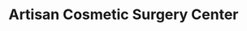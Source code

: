 ---
title: "Artisan Cosmetic Surgery Center"
url: /sylvania/artisan-cosmetic-surgery-center/
shop: Kosmetik
---